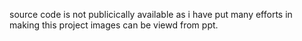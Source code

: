 source code is not publicically available as i have put many efforts in making this project images can be viewd from ppt.
